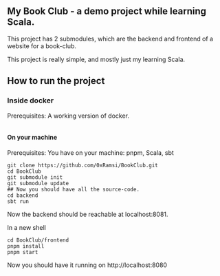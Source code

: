 ## My Book Club - a demo project while learning Scala.

This project has 2 submodules, which are the backend and frontend of a website for a book-club.

This project is really simple, and mostly just my learning Scala.

## How to run the project

### Inside docker

Prerequisites: A working version of docker.

```

```

#### On your machine

Prerequisites: You have on your machine: pnpm, Scala, sbt

```
git clone https://github.com/0xRamsi/BookClub.git
cd BookClub
git submodule init
git submodule update
## Now you should have all the source-code.
cd backend
sbt run
```
Now the backend should be reachable at localhost:8081.

In a new shell
```
cd BookClub/frontend
pnpm install
pnpm start
```

Now you should have it running on http://localhost:8080